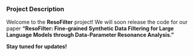 ### Project Description

Welcome to the **ResoFilter** project! We will soon release the code for our paper **“ResoFilter: Fine-grained Synthetic Data Filtering for Large Language Models through Data-Parameter Resonance Analysis.”** 

**Stay tuned for updates!**
